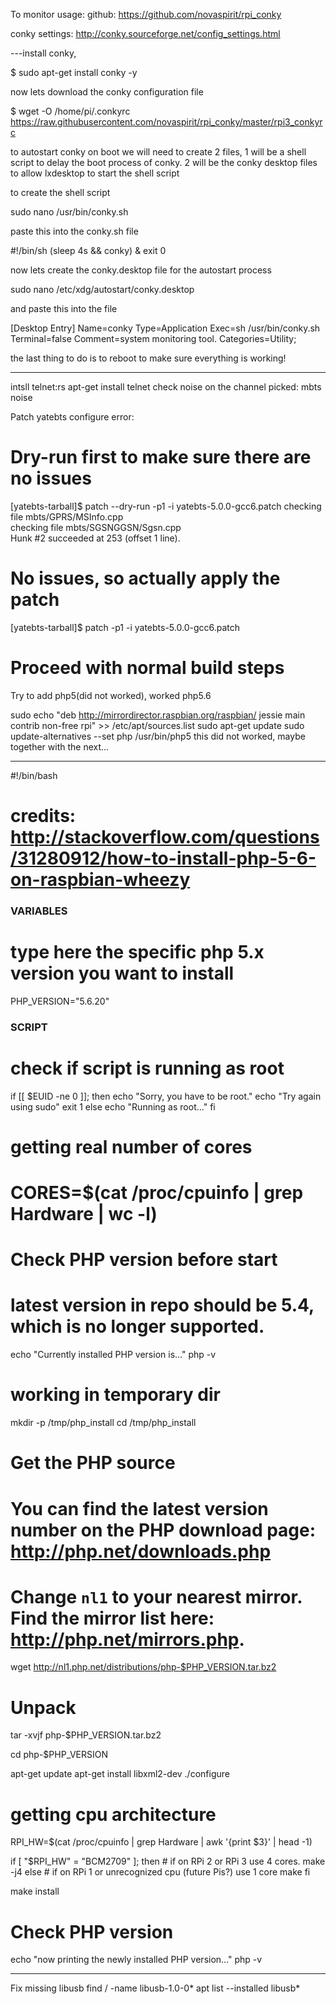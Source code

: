 To monitor usage:
github: https://github.com/novaspirit/rpi_conky

conky settings: http://conky.sourceforge.net/config_settings.html 

---install conky,

$ sudo apt-get install conky -y

now lets download the conky configuration file

$ wget -O /home/pi/.conkyrc https://raw.githubusercontent.com/novaspirit/rpi_conky/master/rpi3_conkyrc

to autostart conky on boot we will need to create 2 files, 
1 will be a shell script to delay the boot process of conky. 
2 will be the conky desktop files to allow lxdesktop to start the shell script

to create the shell script

sudo nano /usr/bin/conky.sh

paste this into the conky.sh file

#!/bin/sh
(sleep 4s && conky) &
exit 0

now lets create the conky.desktop file for the autostart process

sudo nano /etc/xdg/autostart/conky.desktop

and paste this into the file

[Desktop Entry]
Name=conky
Type=Application
Exec=sh /usr/bin/conky.sh
Terminal=false
Comment=system monitoring tool.
Categories=Utility;

the last thing to do is to reboot to make sure everything is working!


-----------------
intsll telnet:rs apt-get install telnet
check noise on the channel picked: mbts noise

Patch yatebts configure error:
# Dry-run first to make sure there are no issues
[yatebts-tarball]$ patch --dry-run -p1 -i yatebts-5.0.0-gcc6.patch
checking file mbts/GPRS/MSInfo.cpp                                      
checking file mbts/SGSNGGSN/Sgsn.cpp                                    
Hunk #2 succeeded at 253 (offset 1 line).                               

# No issues, so actually apply the patch
[yatebts-tarball]$ patch -p1 -i yatebts-5.0.0-gcc6.patch

# Proceed with normal build steps


Try to add php5(did not worked), worked php5.6

sudo echo "deb http://mirrordirector.raspbian.org/raspbian/ jessie main contrib non-free rpi" >> /etc/apt/sources.list
sudo apt-get update
sudo update-alternatives --set php /usr/bin/php5
 this did not worked, maybe together with the next...

--------------------

#!/bin/bash

# credits: http://stackoverflow.com/questions/31280912/how-to-install-php-5-6-on-raspbian-wheezy

### VARIABLES ###

# type here the specific php 5.x version you want to install
PHP_VERSION="5.6.20"

### SCRIPT ###

# check if script is running as root
if [[ $EUID -ne 0 ]]; then
    echo "Sorry, you have to be root."
    echo "Try again using sudo"
    exit 1
else
    echo "Running as root..."
fi

# getting real number of cores
# CORES=$(cat /proc/cpuinfo | grep Hardware | wc -l)

# Check PHP version before start
# latest version in repo should be 5.4, which is no longer supported.
echo "Currently installed PHP version is..."
php -v

# working in temporary dir
mkdir -p /tmp/php_install
cd /tmp/php_install

# Get the PHP source
# You can find the latest version number on the PHP download page: http://php.net/downloads.php
# Change `nl1` to your nearest mirror. Find the mirror list here: http://php.net/mirrors.php.
wget http://nl1.php.net/distributions/php-$PHP_VERSION.tar.bz2

# Unpack
tar -xvjf php-$PHP_VERSION.tar.bz2

cd php-$PHP_VERSION

apt-get update
apt-get install libxml2-dev
./configure

# getting cpu architecture
RPI_HW=$(cat /proc/cpuinfo | grep Hardware | awk '{print $3}' | head -1)

if [ "$RPI_HW" = "BCM2709" ]; then
    # if on RPi 2 or RPi 3 use 4 cores.
    make -j4
else
    # if on RPi 1 or unrecognized cpu (future Pis?) use 1 core
    make
fi

make install

# Check PHP version
echo "now printing the newly installed PHP version..."
php -v

-------------

Fix missing libusb 
find /  -name  libusb-1.0-0*
apt list --installed libusb*
